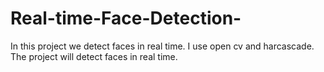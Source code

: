 # Real-time-Face-Detection-
In this project we detect faces in real time. I use open cv and harcascade. 
The project will detect faces in real time.
